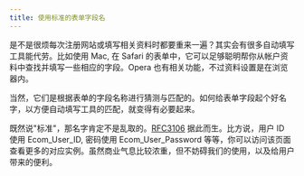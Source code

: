 ```yaml
---
title: 使用标准的表单字段名
---
```

是不是很烦每次注册网站或填写相关资料时都要重来一遍？其实会有很多自动填写工具能代劳。比如使用 Mac, 在 Safari 的表单中，它可以足够聪明帮你从帐户资料中查找并填写一些相应的字段。Opera 也有相关功能，不过资料设置是在浏览器内。

当然，它们是根据表单的字段名称进行猜测与匹配的。如何给表单字段起个好名字，以方便自动填写工具的匹配，就变得有必要起来。

既然说"标准"，那名字肯定不是乱取的。[RFC3106][0] 据此而生。比方说，用户 ID 使用 Ecom_User_ID, 密码使用 Ecom_User_Password 等等，你可以访问该页面查看更多的对应实例。虽然商业气息比较浓重，但不妨碍我们的使用，以及给用户带来的便利。

[0]: http://www.ietf.org/rfc/rfc3106

